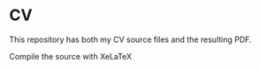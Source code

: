 # CV

This repository has both my CV source files and the resulting PDF.

Compile the source with XeLaTeX
